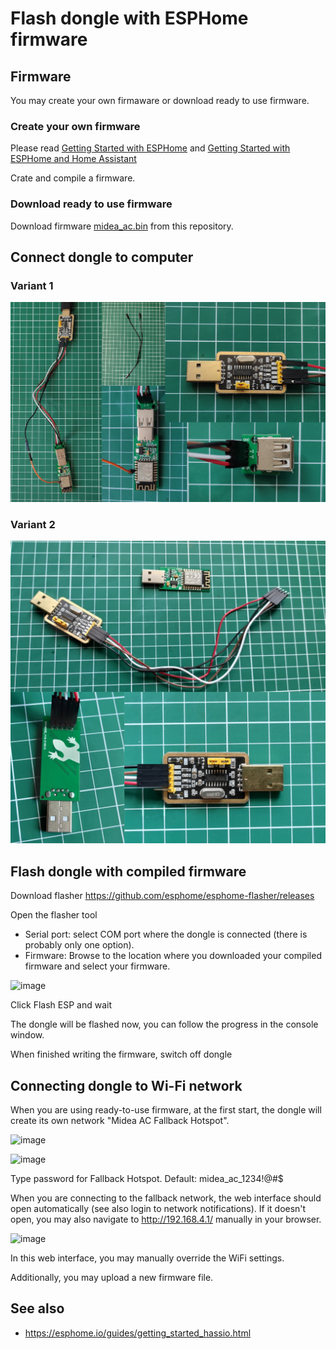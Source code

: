 
# Flash dongle with ESPHome firmware

## Firmware

You may create your own firmaware or download ready to use firmware.

### Create your own firmware

Please read [Getting Started with ESPHome](https://esphome.io/guides/getting_started_command_line.html) and [Getting Started with ESPHome and Home Assistant](https://esphome.io/guides/getting_started_hassio.html)

Crate and compile a firmware.

### Download ready to use firmware

Download firmware [midea_ac.bin](midea_ac.bin) from this repository.

## Connect dongle to computer

### Variant 1

![variant 1](/images/flash-1.png)

### Variant 2

![variant 2](/images/flash-2.png)

## Flash dongle with compiled firmware

Download flasher https://github.com/esphome/esphome-flasher/releases

Open the flasher tool
 - Serial port: select COM port where the dongle is connected (there is probably only one option).
 - Firmware: Browse to the location where you downloaded your compiled firmware and select your firmware.
 
![image](https://user-images.githubusercontent.com/4923679/124561924-16b5f580-de47-11eb-88de-41583f74d1a0.png)

Click Flash ESP and wait

The dongle will be flashed now, you can follow the progress in the console window. 

When finished writing the firmware, switch off dongle

## Connecting dongle to Wi-Fi network

When you are using ready-to-use firmware, at the first start, the dongle will create its own network "Midea AC Fallback Hotspot". 

![image](https://user-images.githubusercontent.com/4923679/124567170-6fd45800-de4c-11eb-99d1-a14ab3e08ae6.png)

![image](https://user-images.githubusercontent.com/4923679/124567285-87abdc00-de4c-11eb-9a4b-9f6d1bf76c4f.png)

Type password for Fallback Hotspot. Default: midea_ac_1234!@#$

When you are connecting to the fallback network, the web interface should open automatically (see also login to network notifications). If it doesn't open, you may also navigate to http://192.168.4.1/ manually in your browser.

![image](https://user-images.githubusercontent.com/4923679/124567130-61863c00-de4c-11eb-86be-49ea9a270f94.png)

In this web interface, you may manually override the WiFi settings.

Additionally, you may upload a new firmware file.

## See also
 - https://esphome.io/guides/getting_started_hassio.html
